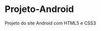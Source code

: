 # Projeto-Android
 Projeto do site Android com HTML5 e CSS3

 <a href="https://sermfi.github.io/Projeto-Android/android">
